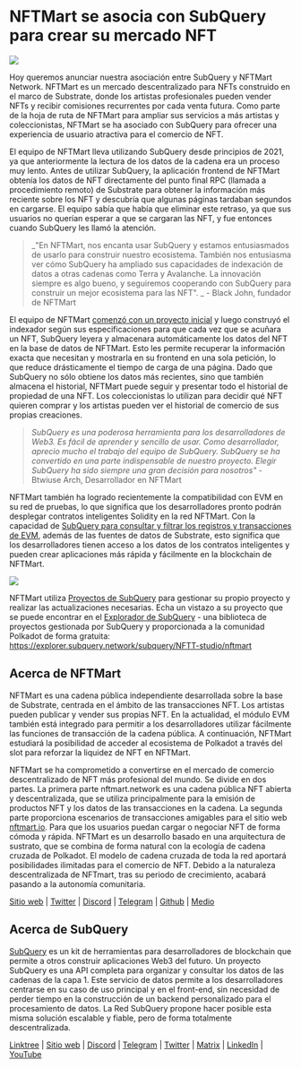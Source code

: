 # NFTMart se asocia con SubQuery para crear su mercado NFT

![](https://miro.medium.com/max/1400/0*vB2_xu-7yCBfqX0Y)

Hoy queremos anunciar nuestra asociación entre SubQuery y NFTMart Network. NFTMart es un mercado descentralizado para NFTs construido en el marco de Substrate, donde los artistas profesionales pueden vender NFTs y recibir comisiones recurrentes por cada venta futura. Como parte de la hoja de ruta de NFTMart para ampliar sus servicios a más artistas y coleccionistas, NFTMart se ha asociado con SubQuery para ofrecer una experiencia de usuario atractiva para el comercio de NFT.

El equipo de NFTMart lleva utilizando SubQuery desde principios de 2021, ya que anteriormente la lectura de los datos de la cadena era un proceso muy lento. Antes de utilizar SubQuery, la aplicación frontend de NFTMart obtenía los datos de NFT directamente del punto final RPC (llamada a procedimiento remoto) de Substrate para obtener la información más reciente sobre los NFT y descubría que algunas páginas tardaban segundos en cargarse. El equipo sabía que había que eliminar este retraso, ya que sus usuarios no querían esperar a que se cargaran las NFT, y fue entonces cuando SubQuery les llamó la atención.

> _"En NFTMart, nos encanta usar SubQuery y estamos entusiasmados de usarlo para construir nuestro ecosistema. También nos entusiasma ver cómo SubQuery ha ampliado sus capacidades de indexación de datos a otras cadenas como Terra y Avalanche. La innovación siempre es algo bueno, y seguiremos cooperando con SubQuery para construir un mejor ecosistema para las NFT". _ - Black John, fundador de NFTMart

El equipo de NFTMart [comenzó con un proyecto inicial](https://github.com/orgs/subquery/repositories?language=&q=starter&sort=&type=all) y luego construyó el indexador según sus especificaciones para que cada vez que se acuñara un NFT, SubQuery leyera y almacenara automáticamente los datos del NFT en la base de datos de NFTMart. Esto les permite recuperar la información exacta que necesitan y mostrarla en su frontend en una sola petición, lo que reduce drásticamente el tiempo de carga de una página. Dado que SubQuery no sólo obtiene los datos más recientes, sino que también almacena el historial, NFTMart puede seguir y presentar todo el historial de propiedad de una NFT. Los coleccionistas lo utilizan para decidir qué NFT quieren comprar y los artistas pueden ver el historial de comercio de sus propias creaciones.

> _SubQuery es una poderosa herramienta para los desarrolladores de Web3. Es fácil de aprender y sencillo de usar. Como desarrollador, aprecio mucho el trabajo del equipo de SubQuery. SubQuery se ha convertido en una parte indispensable de nuestro proyecto. Elegir SubQuery ha sido siempre una gran decisión para nosotros"_ - Btwiuse Arch, Desarrollador en NFTMart

NFTMart también ha logrado recientemente la compatibilidad con EVM en su red de pruebas, lo que significa que los desarrolladores pronto podrán desplegar contratos inteligentes Solidity en la red NFTMart. Con la capacidad de [SubQuery para consultar y filtrar los registros y transacciones de EVM](./20211028-moonbeam-evm.md), además de las fuentes de datos de Substrate, esto significa que los desarrolladores tienen acceso a los datos de los contratos inteligentes y pueden crear aplicaciones más rápida y fácilmente en la blockchain de NFTMart.

![](https://miro.medium.com/max/1400/0*_7mYU-un7otKsBM3)

NFTMart utiliza [Proyectos de SubQuery](https://project.subquery.network/) para gestionar su propio proyecto y realizar las actualizaciones necesarias. Echa un vistazo a su proyecto que se puede encontrar en el [Explorador de SubQuery](https://explorer.subquery.network/) - una biblioteca de proyectos gestionada por SubQuery y proporcionada a la comunidad Polkadot de forma gratuita: https://explorer.subquery.network/subquery/NFTT-studio/nftmart

## Acerca de NFTMart

NFTMart es una cadena pública independiente desarrollada sobre la base de Substrate, centrada en el ámbito de las transacciones NFT. Los artistas pueden publicar y vender sus propias NFT. En la actualidad, el módulo EVM también está integrado para permitir a los desarrolladores utilizar fácilmente las funciones de transacción de la cadena pública. A continuación, NFTMart estudiará la posibilidad de acceder al ecosistema de Polkadot a través del slot para reforzar la liquidez de NFT en NFTMart.

NFTMart se ha comprometido a convertirse en el mercado de comercio descentralizado de NFT más profesional del mundo. Se divide en dos partes. La primera parte nftmart.network es una cadena pública NFT abierta y descentralizada, que se utiliza principalmente para la emisión de productos NFT y los datos de las transacciones en la cadena. La segunda parte proporciona escenarios de transacciones amigables para el sitio web [nftmart.io](http://nftmart.io/). Para que los usuarios puedan cargar o negociar NFT de forma cómoda y rápida. NFTMart es un desarrollo basado en una arquitectura de sustrato, que se combina de forma natural con la ecología de cadena cruzada de Polkadot. El modelo de cadena cruzada de toda la red aportará posibilidades ilimitadas para el comercio de NFT. Debido a la naturaleza descentralizada de NFTmart, tras su periodo de crecimiento, acabará pasando a la autonomía comunitaria.

[Sitio web](http://nftmart.io/) | [Twitter](https://twitter.com/nftmartio) | [Discord](https://discord.gg/jNMeDvvvvR) | [Telegram](https://t.me/NFTMartio) | [Github](https://github.com/NFTT-studio) | [Medio](https://nftmart-io.medium.com/)

## Acerca de SubQuery

[SubQuery](https://subquery.network/) es un kit de herramientas para desarrolladores de blockchain que permite a otros construir aplicaciones Web3 del futuro. Un proyecto SubQuery es una API completa para organizar y consultar los datos de las cadenas de la capa 1. Este servicio de datos permite a los desarrolladores centrarse en su caso de uso principal y en el front-end, sin necesidad de perder tiempo en la construcción de un backend personalizado para el procesamiento de datos. La Red SubQuery propone hacer posible esta misma solución escalable y fiable, pero de forma totalmente descentralizada.

[Linktree](https://linktr.ee/subquerynetwork) | [Sitio web](https://subquery.network/) | [Discord](https://discord.com/invite/78zg8aBSMG) | [Telegram](https://t.me/subquerynetwork) | [Twitter](https://twitter.com/subquerynetwork) | [Matrix](https://matrix.to/#/#subquery:matrix.org) | [LinkedIn](https://www.linkedin.com/company/subquery) | [YouTube](https://www.youtube.com/channel/UCi1a6NUUjegcLHDFLr7CqLw)
